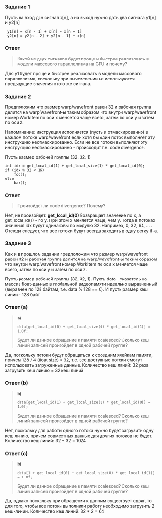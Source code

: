 ### Задание 1
Пусть на вход дан сигнал x[n], а на выход нужно дать два сигнала y1[n] и y2[n]:

```
 y1[n] = x[n - 1] + x[n] + x[n + 1]
 y2[n] = y2[n - 2] + y2[n - 1] + x[n]
```


### Ответ
>Какой из двух сигналов будет проще и быстрее реализовать в модели массового параллелизма на GPU и почему?

Для y1 будет проще и быстрее реализовать в модели массового параллелизма, поскольку при вычсислении
не используются предыдущие значения этого же сигнала.

### Задание 2
Предположим что размер warp/wavefront равен 32 и рабочая группа делится
на warp/wavefront-ы таким образом что внутри warp/wavefront
номер WorkItem по оси x меняется чаще всего, затем по оси y и затем по оси z.

Напоминание: инструкция исполняется (пусть и отмаскированно) в каждом потоке warp/wavefront если хотя бы один поток выполняет эту инструкцию неотмаскированно. Если не все потоки выполняют эту инструкцию неотмаскированно - происходит т.н. code divergence.

Пусть размер рабочей группы (32, 32, 1)

```
int idx = get_local_id(1) + get_local_size(1) * get_local_id(0);
if (idx % 32 < 16)
    foo();
else
    bar();
```

### Ответ
> Произойдет ли code divergence? Почему?

Нет, не произойдет. **get_local_id(0)** Возвращает значение по x, а get_local_id(1) - по y.
При этом x меняется чаще, чем y. Тогда в потоках значения idx будут одинаковы по модулю 32. Например, 0, 32, 64, ... .
Отсюда следует, что все потоки будут всегда заходить в одну ветку if-а.

### Задание 3
Как и в прошлом задании предположим что размер warp/wavefront равен 32 и рабочая группа делится
на warp/wavefront-ы таким образом что внутри warp/wavefront
номер WorkItem по оси x меняется чаще всего, затем по оси y и затем по оси z.

Пусть размер рабочей группы (32, 32, 1).
Пусть data - указатель на массив float-данных в глобальной видеопамяти идеально выравненный (выравнен по 128 байтам, т.е. data % 128 == 0). И пусть размер кеш линии - 128 байт.
### Ответ (а)
> **a)**
>```
>data[get_local_id(0) + get_local_size(0) * get_local_id(1)] = 1.0f;
>```
> Будет ли данное обращение к памяти coalesced? Сколько кеш линий записей произойдет в одной рабочей группе?

Да, поскольку потоки будут обращаться к соседним ячейкам памяти, причем 128 / 4 (float size) = 32, т.е. все доступные потоки
смогут использовать загруженные данные.
Количество кеш линий: 32 раза загрузить кеш линию = 32 кеш линий

### Ответ (b)
> **b)**
>```
>data[get_local_id(1) + get_local_size(1) * get_local_id(0)] = 1.0f;
>```
> Будет ли данное обращение к памяти coalesced? Сколько кеш линий записей произойдет в одной рабочей группе?

Нет, поскольку для работы одного потока нужно будет загрузить одну кеш линию, причем совместных данных для других потоков не будет. 
Количество кеш линий: 32 * 32 = 1024


### Ответ (с)
> **b)**
>```
>data[1 + get_local_id(0) + get_local_size(0) * get_local_id(1)] = 1.0f;
>```
> Будет ли данное обращение к памяти coalesced? Сколько кеш линий записей произойдет в одной рабочей группе?

Да, однако поскольку при обращении к данным существует сдвиг, то для того, чтобы все потоки выполнили работу необходимо загрузить 2 кеш-линии.
Количество кеш линий: 32 * 2 = 64
